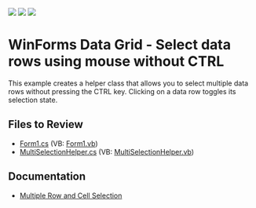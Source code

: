 <!-- default badges list -->
![](https://img.shields.io/endpoint?url=https://codecentral.devexpress.com/api/v1/VersionRange/128631387/12.2.6%2B)
[![](https://img.shields.io/badge/Open_in_DevExpress_Support_Center-FF7200?style=flat-square&logo=DevExpress&logoColor=white)](https://supportcenter.devexpress.com/ticket/details/E2780)
[![](https://img.shields.io/badge/📖_How_to_use_DevExpress_Examples-e9f6fc?style=flat-square)](https://docs.devexpress.com/GeneralInformation/403183)
<!-- default badges end -->

# WinForms Data Grid - Select data rows using mouse without CTRL

This example creates a helper class that allows you to select multiple data rows without pressing the CTRL key. Clicking on a data row toggles its selection state.


## Files to Review

* [Form1.cs](./CS/Form1.cs) (VB: [Form1.vb](./VB/Form1.vb))
* [MultiSelectionHelper.cs](./CS/MultiSelectionHelper.cs) (VB: [MultiSelectionHelper.vb](./VB/MultiSelectionHelper.vb))


## Documentation

* [Multiple Row and Cell Selection](https://docs.devexpress.com/WindowsForms/711/controls-and-libraries/data-grid/focus-and-selection-handling/multiple-row-and-cell-selection)
